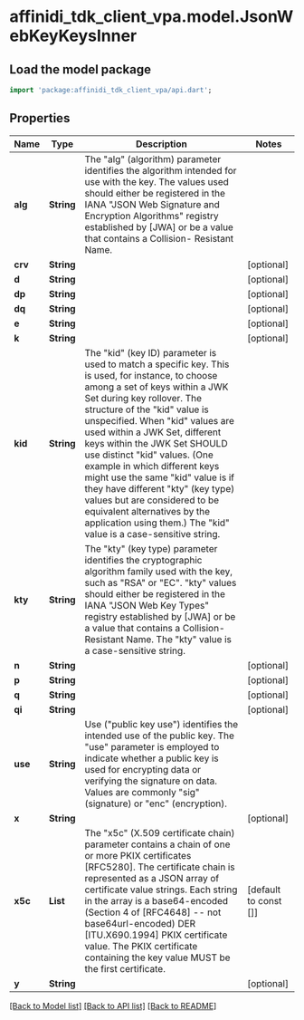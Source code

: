 # affinidi_tdk_client_vpa.model.JsonWebKeyKeysInner

## Load the model package

```dart
import 'package:affinidi_tdk_client_vpa/api.dart';
```

## Properties

| Name    | Type             | Description                                                                                                                                                                                                                                                                                                                                                                                                                                                                                                                                                                                      | Notes                 |
| ------- | ---------------- | ------------------------------------------------------------------------------------------------------------------------------------------------------------------------------------------------------------------------------------------------------------------------------------------------------------------------------------------------------------------------------------------------------------------------------------------------------------------------------------------------------------------------------------------------------------------------------------------------ | --------------------- |
| **alg** | **String**       | The \"alg\" (algorithm) parameter identifies the algorithm intended for use with the key. The values used should either be registered in the IANA \"JSON Web Signature and Encryption Algorithms\" registry established by [JWA] or be a value that contains a Collision- Resistant Name.                                                                                                                                                                                                                                                                                                        |
| **crv** | **String**       |                                                                                                                                                                                                                                                                                                                                                                                                                                                                                                                                                                                                  | [optional]            |
| **d**   | **String**       |                                                                                                                                                                                                                                                                                                                                                                                                                                                                                                                                                                                                  | [optional]            |
| **dp**  | **String**       |                                                                                                                                                                                                                                                                                                                                                                                                                                                                                                                                                                                                  | [optional]            |
| **dq**  | **String**       |                                                                                                                                                                                                                                                                                                                                                                                                                                                                                                                                                                                                  | [optional]            |
| **e**   | **String**       |                                                                                                                                                                                                                                                                                                                                                                                                                                                                                                                                                                                                  | [optional]            |
| **k**   | **String**       |                                                                                                                                                                                                                                                                                                                                                                                                                                                                                                                                                                                                  | [optional]            |
| **kid** | **String**       | The \"kid\" (key ID) parameter is used to match a specific key. This is used, for instance, to choose among a set of keys within a JWK Set during key rollover. The structure of the \"kid\" value is unspecified. When \"kid\" values are used within a JWK Set, different keys within the JWK Set SHOULD use distinct \"kid\" values. (One example in which different keys might use the same \"kid\" value is if they have different \"kty\" (key type) values but are considered to be equivalent alternatives by the application using them.) The \"kid\" value is a case-sensitive string. |
| **kty** | **String**       | The \"kty\" (key type) parameter identifies the cryptographic algorithm family used with the key, such as \"RSA\" or \"EC\". \"kty\" values should either be registered in the IANA \"JSON Web Key Types\" registry established by [JWA] or be a value that contains a Collision- Resistant Name. The \"kty\" value is a case-sensitive string.                                                                                                                                                                                                                                                  |
| **n**   | **String**       |                                                                                                                                                                                                                                                                                                                                                                                                                                                                                                                                                                                                  | [optional]            |
| **p**   | **String**       |                                                                                                                                                                                                                                                                                                                                                                                                                                                                                                                                                                                                  | [optional]            |
| **q**   | **String**       |                                                                                                                                                                                                                                                                                                                                                                                                                                                                                                                                                                                                  | [optional]            |
| **qi**  | **String**       |                                                                                                                                                                                                                                                                                                                                                                                                                                                                                                                                                                                                  | [optional]            |
| **use** | **String**       | Use (\"public key use\") identifies the intended use of the public key. The \"use\" parameter is employed to indicate whether a public key is used for encrypting data or verifying the signature on data. Values are commonly \"sig\" (signature) or \"enc\" (encryption).                                                                                                                                                                                                                                                                                                                      |
| **x**   | **String**       |                                                                                                                                                                                                                                                                                                                                                                                                                                                                                                                                                                                                  | [optional]            |
| **x5c** | **List<String>** | The \"x5c\" (X.509 certificate chain) parameter contains a chain of one or more PKIX certificates [RFC5280]. The certificate chain is represented as a JSON array of certificate value strings. Each string in the array is a base64-encoded (Section 4 of [RFC4648] -- not base64url-encoded) DER [ITU.X690.1994] PKIX certificate value. The PKIX certificate containing the key value MUST be the first certificate.                                                                                                                                                                          | [default to const []] |
| **y**   | **String**       |                                                                                                                                                                                                                                                                                                                                                                                                                                                                                                                                                                                                  | [optional]            |

[[Back to Model list]](../README.md#documentation-for-models) [[Back to API list]](../README.md#documentation-for-api-endpoints) [[Back to README]](../README.md)

